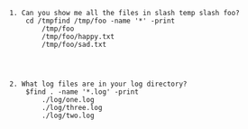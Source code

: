     1. Can you show me all the files in slash temp slash foo?
        cd /tmpfind /tmp/foo -name '*' -print
            /tmp/foo
            /tmp/foo/happy.txt
            /tmp/foo/sad.txt
        
            
    
    
    2. What log files are in your log directory?
        $find . -name '*.log' -print
            ./log/one.log
            ./log/three.log
            ./log/two.log
